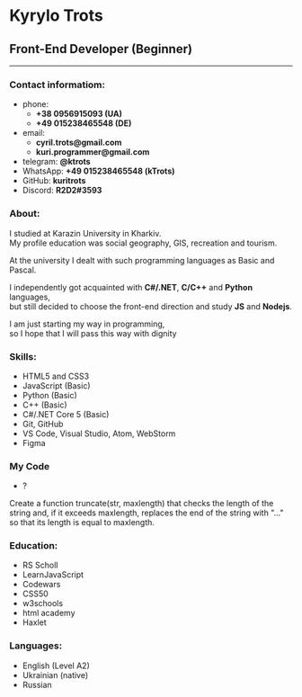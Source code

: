 # Kyrylo Trots
## Front-End Developer (Beginner)

***

### Contact informatiom:
<ul>
   <li>phone: 
      <ul>
         <li><strong>+38 0956915093 (UA)</strong></li>
         <li><strong>+49 015238465548 (DE)</strong></li>
      </ul>
   </li>
   <li>email:
      <ul>
         <li><strong>cyril.trots@gmail.com</strong></li>
         <li><strong>kuri.programmer@gmail.com</strong></li>
      </ul>
   </li>
   <li>telegram: <strong>@ktrots</strong></li>
   <li>WhatsApp: <strong>+49 015238465548 (kTrots)</strong></li>
   <li>GitHub: <strong>kuritrots</strong></li>
   <li>Discord: <strong>R2D2#3593</strong></li>
</ul>

### About:
<p>I studied at Karazin University in Kharkiv.<br/> 
My profile education was social geography, GIS, recreation and tourism.<br/>

At the university I dealt with such programming languages as Basic and Pascal.<br/>

I independently got acquainted with **C#/.NET**, **C/C++** and **Python** languages,<br/> 
but still decided to choose the front-end direction and study **JS** and **Nodejs**.<br/>

I am just starting my way in programming,<br/>
so I hope that I will pass this way with dignity</p>

### Skills:
- HTML5 and CSS3
- JavaScript (Basic)
- Python (Basic)
- C++ (Basic)
- C#/.NET Core 5 (Basic)
- Git, GitHub
- VS Code, Visual Studio, Atom, WebStorm
- Figma

### My Code
- ?
<p>Create a function truncate(str, maxlength) that checks the length of the string and, 
if it exceeds maxlength, replaces the end of the string with "..." so that its length is equal to maxlength.</p>

### Education:
- RS Scholl
- LearnJavaScript
- Codewars
- CSS50
- w3schools
- html academy
- Haxlet
  
### Languages:
- English (Level A2)
- Ukrainian (native)
- Russian